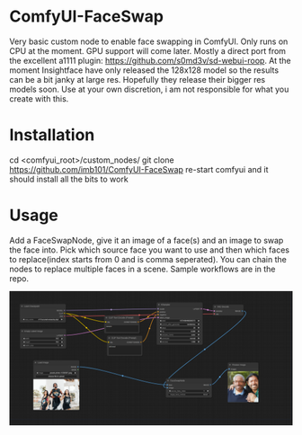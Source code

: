 # ComfyUI-FaceSwap
Very basic custom node to enable face swapping in ComfyUI. Only runs on CPU at the moment. GPU support will come later. Mostly a direct port from the excellent a1111 plugin: https://github.com/s0md3v/sd-webui-roop.
At the moment Insightface have only released the 128x128 model so the results can be a bit janky at large res. Hopefully they release their bigger res models soon. Use at your own discretion, i am not responsible for what you create with this.

# Installation

cd <comfyui_root>/custom_nodes/
git clone https://github.com/imb101/ComfyUI-FaceSwap
re-start comfyui and it should install all the bits to work

# Usage

Add a FaceSwapNode, give it an image of a face(s) and an image to swap the face into. Pick which source face you want to use and then which faces to replace(index starts from 0 and is comma seperated). You can chain the nodes to replace multiple faces in a scene. Sample workflows are in the repo.

![img.png](img.png)

